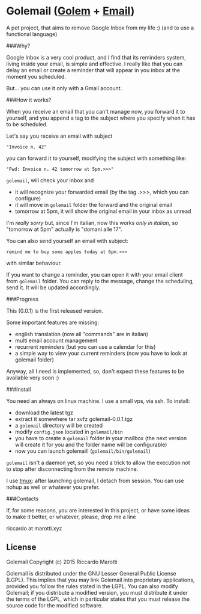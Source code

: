 # Golemail ([Golem](https://en.wikipedia.org/wiki/Golem) + [Email](https://en.wikipedia.org/wiki/Email)) #

A pet project, that aims to remove Google Inbox from my life :) (and
to use a functional language)

###Why?

Google Inbox is a very cool product, and I find that its reminders
system, living inside your email, is simple and effective.  I really
like that you can delay an email or create a reminder that will appear
in you inbox at the moment you scheduled.

But... you can use it only with a Gmail account.


###How it works?

When you receive an email that you can't manage now, you forward it to
yourself, and you append a tag to the subject where you specify when
it has to be scheduled.

Let's say you receive an email with subject

    "Invoice n. 42"

you can forward it to yourself, modifying the subject with something like:

    "Fwd: Invoice n. 42 tomorrow at 5pm.>>>"

`golemail`, will check your inbox and

- it will recognize your forwarded email (by the tag .>>>, which you
  can configure)
- it will move in `golemail` folder the forward and the original email
- tomorrow at 5pm, it will show the original email in your inbox as unread

I'm *really sorry* but, since I'm italian, now this works *only in
italian*, so "tomorrow at 5pm" actually is "domani alle 17".

You can also send yourself an email with subject:

    remind me to buy some apples today at 6pm.>>>

with similar behaviour.

If you want to change a reminder, you can open it with your email
client from `golemail` folder. You can reply to the message, change
the scheduling, send it. It will be updated accordingly.


###Progress

This (0.0.1) is the first released version.

Some important features are missing:
- english translation (now all "commands" are in italian)
- multi email account management
- recurrent reminders (but you can use a calendar for this)
- a simple way to view your current reminders (now you have to look at
  golemail folder)

Anyway, all I need is implemented, so, don't expect these features to
be available very soon :)


###Install

You need an always on linux machine. I use a small vps, via ssh.
To install:

- download the latest tgz
- extract it somewhere
    tar xvfz golemail-0.0.1.tgz
- a `golemail` directory will be created
- modify `config.json` located in `golemail/bin`
- you have to create a `golemail` folder in your mailbox (the next
  version will create it for you and the folder name will be
  configurable)
- now you can launch golemail! (`golemail/bin/golemail`)

`golemail` isn't a daemon yet, so you need a trick to allow the
execution not to stop after disconnecting from the remote machine.

I use [tmux](https://tmux.github.io/): after launching golemail, I
detach from session.  You can use nohup as well or whatever you
prefer.


###Contacts

If, for some reasons, you are interested in this project, or have some
ideas to make it better, or whatever, please, drop me a line

riccardo at marotti.xyz


License
-------

Golemail
Copyright (c) 2015 Riccardo Marotti

Golemail is distributed under the GNU Lesser General Public License
(LGPL).  This implies that you may link Golemail into proprietary
applications, provided you follow the rules stated in the LGPL.  You can
also modify Golemail; if you distribute a modified version, you must
distribute it under the terms of the LGPL, which in particular states
that you must release the source code for the modified software.
